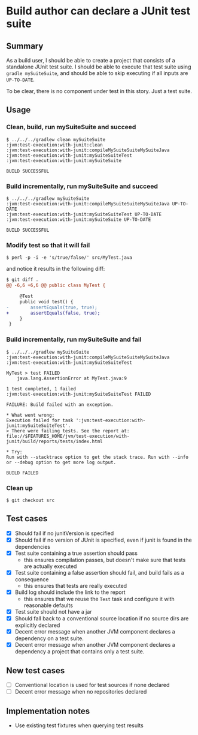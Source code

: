 # Build author can declare a JUnit test suite

## Summary

As a build user, I should be able to create a project that consists of a standalone JUnit test suite. I should be able to execute that test suite using `gradle mySuiteSuite`, and should be able to skip executing if all inputs are `UP-TO-DATE`.

To be clear, there is no component under test in this story. Just a test suite.

## Usage

### Clean, build, run mySuiteSuite and succeed

    $ ../../../gradlew clean mySuiteSuite
    :jvm:test-execution:with-junit:clean
    :jvm:test-execution:with-junit:compileMySuiteSuiteMySuiteJava
    :jvm:test-execution:with-junit:mySuiteSuiteTest
    :jvm:test-execution:with-junit:mySuiteSuite

    BUILD SUCCESSFUL


### Build incrementally, run mySuiteSuite and succeed

    $ ../../../gradlew mySuiteSuite
    :jvm:test-execution:with-junit:compileMySuiteSuiteMySuiteJava UP-TO-DATE
    :jvm:test-execution:with-junit:mySuiteSuiteTest UP-TO-DATE
    :jvm:test-execution:with-junit:mySuiteSuite UP-TO-DATE

    BUILD SUCCESSFUL


### Modify test so that it will fail

    $ perl -p -i -e 's/true/false/' src/MyTest.java

and notice it results in the following diff:

```diff
$ git diff .
@@ -6,6 +6,6 @@ public class MyTest {

     @Test
     public void test() {
-        assertEquals(true, true);
+        assertEquals(false, true);
     }
 }
```

### Build incrementally, run mySuiteSuite and fail

    $ ../../../gradlew mySuiteSuite
    :jvm:test-execution:with-junit:compileMySuiteSuiteMySuiteJava
    :jvm:test-execution:with-junit:mySuiteSuiteTest

    MyTest > test FAILED
        java.lang.AssertionError at MyTest.java:9

    1 test completed, 1 failed
    :jvm:test-execution:with-junit:mySuiteSuiteTest FAILED

    FAILURE: Build failed with an exception.

    * What went wrong:
    Execution failed for task ':jvm:test-execution:with-junit:mySuiteSuiteTest'.
    > There were failing tests. See the report at: file://$FEATURES_HOME/jvm/test-execution/with-junit/build/reports/tests/index.html

    * Try:
    Run with --stacktrace option to get the stack trace. Run with --info or --debug option to get more log output.

    BUILD FAILED


### Clean up

    $ git checkout src

## Test cases

 - [x] Should fail if no junitVersion is specified
 - [x] Should fail if no version of JUnit is specified, even if junit is found in the dependencies
 - [x] Test suite containing a true assertion should pass
   - this ensures compilation passes, but doesn't make sure that tests are actually executed
 - [x] Test suite containing a false assertion should fail, and build fails as a consequence
   - this ensures that tests are really executed
 - [x] Build log should include the link to the report
   - this ensures that we reuse the `Test` task and configure it with reasonable defaults
 - [x] Test suite should not have a jar
 - [x] Should fall back to a conventional source location if no source dirs are explicitly declared
 - [x] Decent error message when another JVM component declares a dependency on a test suite.
 - [x] Decent error message when another JVM component declares a dependency a project that contains only a test suite.

## New test cases

- [ ] Conventional location is used for test sources if none declared
- [ ] Decent error message when no repositories declared

## Implementation notes

 - Use existing test fixtures when querying test results
